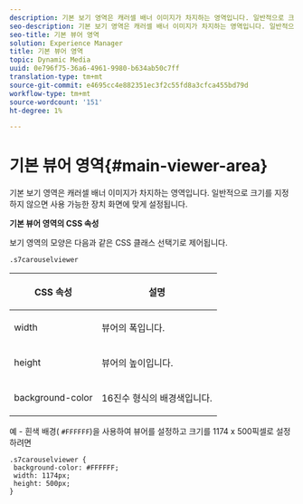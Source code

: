 ```yaml
---
description: 기본 보기 영역은 캐러셀 배너 이미지가 차지하는 영역입니다. 일반적으로 크기를 지정하지 않으면 사용 가능한 장치 화면에 맞게 설정됩니다.
seo-description: 기본 보기 영역은 캐러셀 배너 이미지가 차지하는 영역입니다. 일반적으로 크기를 지정하지 않으면 사용 가능한 장치 화면에 맞게 설정됩니다.
seo-title: 기본 뷰어 영역
solution: Experience Manager
title: 기본 뷰어 영역
topic: Dynamic Media
uuid: 0e796f75-36a6-4961-9980-b634ab50c7ff
translation-type: tm+mt
source-git-commit: e4695cc4e882351ec3f2c55fd8a3cfca455bd79d
workflow-type: tm+mt
source-wordcount: '151'
ht-degree: 1%

---
```



# 기본 뷰어 영역{#main-viewer-area}

기본 보기 영역은 캐러셀 배너 이미지가 차지하는 영역입니다. 일반적으로 크기를 지정하지 않으면 사용 가능한 장치 화면에 맞게 설정됩니다.

<!--<a id="section_061E550C1C1D4DB2BD663A898895B38C"></a>-->

**기본 뷰어 영역의 CSS 속성**

보기 영역의 모양은 다음과 같은 CSS 클래스 선택기로 제어됩니다.

```
.s7carouselviewer
```

<table id="table_94EE3F5BBE4547C0B4943471CEE7EDE4"> 
 <thead> 
  <tr> 
   <th colname="col1" class="entry"> <p> CSS 속성 </p> </th> 
   <th colname="col2" class="entry"> <p>설명 </p> </th> 
  </tr> 
 </thead>
 <tbody> 
  <tr> 
   <td colname="col1"> <p> <span class="codeph"> width </span> </p> </td> 
   <td colname="col2"> <p>뷰어의 폭입니다. </p> </td> 
  </tr> 
  <tr> 
   <td colname="col1"> <p> <span class="codeph"> height </span> </p> </td> 
   <td colname="col2"> <p>뷰어의 높이입니다. </p> </td> 
  </tr> 
  <tr> 
   <td colname="col1"> <p> <span class="codeph"> background-color  </span> </p> </td> 
   <td colname="col2"> <p> 16진수 형식의 배경색입니다. </p> </td> 
  </tr> 
 </tbody> 
</table>

예 - 흰색 배경( `#FFFFFF`)을 사용하여 뷰어를 설정하고 크기를 1174 x 500픽셀로 설정하려면

```
.s7carouselviewer { 
 background-color: #FFFFFF; 
 width: 1174px; 
 height: 500px;  
}
```

